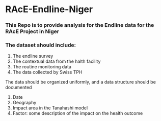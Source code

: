 # RAcE-Endline-Niger
### This Repo is to provide analysis for the Endline data for the RAcE Project in Niger
### The dataset should include:
 1. The endline survey 
 2. The contextual data from the halth facility
 3. The routine monitoring data
 4. The data collected by Swiss TPH
 
 The data should be organized uniformly, and a data structure should be documented
 1. Date
 2. Geography
 3. Impact area in the Tanahashi model
 4. Factor: some description of the impact on the health outcome
 
